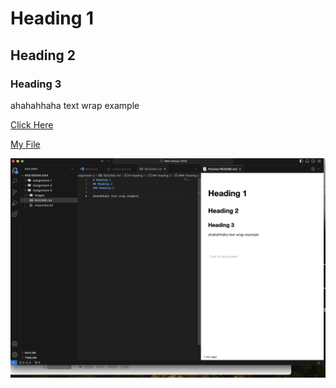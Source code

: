 # Heading 1
## Heading 2
### Heading 3

ahahahhaha text wrap example 

[Click Here](https:google.com)

[My File](.responses.txt)

![Screenshot](./images/screenshot2.jpg)
